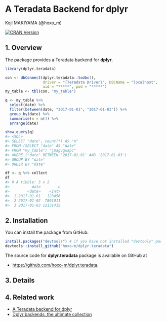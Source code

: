 # A Teradata Backend for dplyr
Koji MAKIYAMA (@hoxo_m)  

<!-- README.md is generated from README.Rmd. Please edit that file -->



[![CRAN Version](http://www.r-pkg.org/badges/version/dplyr.teradata)](https://cran.r-project.org/package=dplyr.teradata)

## 1. Overview

The package provides a Teradata backend for **dplyr**.


```r
library(dplyr.teradata)

con <- dbConnect(dplyr.teradata::todbc(), 
                 driver = "{Teradata Driver}", DBCName = "localhost",
                 uid = "*****", pwd = "*****")
my_table <- tbl(con, "my_table")

q <- my_table %>% 
  select(date) %>%
  filter(between(date, "2017-01-01", "2017-01-03")) %>% 
  group_by(date) %>%
  summarise(n = n()) %>%
  arrange(date)

show_query(q)
#> <SQL>
#> SELECT "date", count(*) AS "n"
#> FROM (SELECT "date" AS "date"
#> FROM "my_table") "jmagvgwapc"
#> WHERE ("date" BETWEEN '2017-01-01' AND '2017-01-03')
#> GROUP BY "date"
#> ORDER BY "date"

df <- q %>% collect
df
#> # A tibble: 3 x 2
#>          date        n
#>        <date>    <int>
#>  1 2017-01-01   123456
#>  2 2017-01-02  7891011
#>  3 2017-01-03 12131415
```

## 2. Installation

You can install the package from GitHub.


```r
install.packages("devtools") # if you have not installed "devtools" package
devtools::install_github("hoxo-m/dplyr.teradata")
```

The source code for **dplyr.teradata** package is available on GitHub at

- https://github.com/hoxo-m/dplyr.teradata.

## 3. Details

## 4. Related work

- [A Teradata backend for dplyr](https://github.com/xiaodaigh/teradata.dplyr)
- [Dplyr backends: the ultimate collection](https://gist.github.com/piccolbo/3d8ac40291f4eaee644b)
